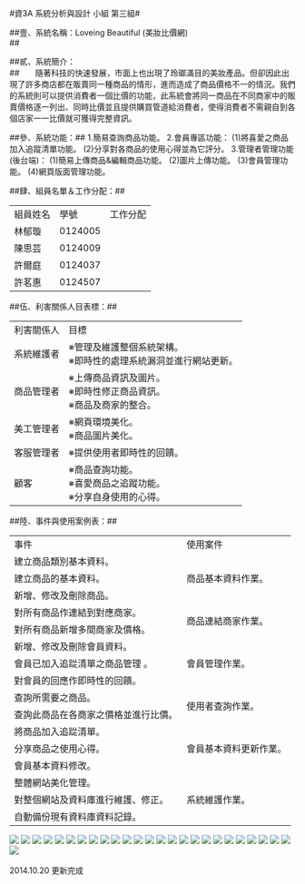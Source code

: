 #資3A 系統分析與設計 小組 第三組#

##壹、系統名稱：Loveing Beautiful (美妝比價網)<br>##

##貳、系統簡介：<br>##
&nbsp;&nbsp;&nbsp;&nbsp;&nbsp;&nbsp;隨著科技的快速發展，市面上也出現了玲瑯滿目的美妝產品。但卻因此出現了許多商店都在販賣同一種商品的情形，進而造成了商品價格不一的情況。我們的系統則可以提供消費者一個比價的功能，此系統會將同一商品在不同商家中的販賣價格逐一列出、同時比價並且提供購買管道給消費者，使得消費者不需親自到各個店家一一比價就可獲得完整資訊。<br>

##參、系統功能：##
            1.簡易查詢商品功能。
            2.會員專區功能：
               (1)將喜愛之商品加入追蹤清單功能。
               (2)分享對各商品的使用心得並為它評分。
            3.管理者管理功能(後台端)：
               (1)簡易上傳商品&編輯商品功能。
               (2)圖片上傳功能。
               (3)會員管理功能。
               (4)網頁版面管理功能。

##肆、組員名單＆工作分配：##
<table>
  <tr>
    <td>組員姓名</td>
    <td>學號</td>
    <td>工作分配</td>
  </tr>
  <tr>
    <td>林郁璇</td>
    <td>0124005</td>
    <td></td>
  </tr>
  <tr>
    <td>陳思芸</td>
    <td>0124009</td>
    <td></td>
  </tr>
  <tr>
    <td>許爾庭</td>
    <td>0124037</td>
    <td></td>
  </tr>
  <tr>
    <td>許茗惠</td>
    <td>0124507</td>
    <td></td>
  </tr>
</table>
##伍、利害關係人目表標：##
<table>
  <tr>
    <td>利害關係人</td>
    <td>目標</td>
  </tr>
  <tr>
    <td>系統維護者</td>
    <td>
    ※管理及維護整個系統架構。<br>
    ※即時性的處理系統漏洞並進行網站更新。
    </td>
  </tr>
  <tr>
    <td>商品管理者</td>
    <td>
    ※上傳商品資訊及圖片。<br>
    ※即時性修正商品資訊。<br>
    ※商品及商家的整合。
    </td>
  </tr>
  <tr>
    <td>美工管理者</td>
    <td>
     ※網頁環境美化。<br>
     ※商品圖片美化。
    </td>
  </tr>
  <tr>
    <td>客服管理者</td>
    <td> ※提供使用者即時性的回饋。</td>
  </tr>
  <tr>
    <td>顧客</td>
    <td>
     ※商品查詢功能。<br>
     ※喜愛商品之追蹤功能。<br>
     ※分享自身使用的心得。
    </td>
  </tr>
</table>
##陸、事件與使用案例表：##
<table>
   <tr>
     <td>事件</td>
     <td>使用案件</td>
   </tr>
   <tr>
     <td>建立商品類別基本資料。</td>
     <td rowspan="3">商品基本資料作業。</td>
   </tr>
   <tr>
     <td>建立商品的基本資料。 </td>
   </tr>
   <tr>
     <td>新增、修改及刪除商品。</td>
   </tr>
   <tr>
     <td>對所有商品作連結到對應商家。</td>
     <td rowspan="2">商品連結商家作業。</td>
   </tr>
   <tr>
     <td>對所有商品新增多間商家及價格。</td>
   </tr>
   <tr>
     <td>新增、修改及刪除會員資料。</td>
     <td rowspan="3">會員管理作業。</td>
   </tr>
   <tr>
     <td>會員已加入追踨清單之商品管理 。</td>
   </tr>
   <tr>
     <td>對會員的回應作即時性的回饋。</td>
   </tr>
   <tr>
     <td>查詢所需要之商品。</td>
     <td rowspan="2">使用者查詢作業。</td>
   </tr>
   <tr>
     <td>查詢此商品在各商家之價格並進行比價。</td>
   </tr>
   <tr>
     <td>將商品加入追踨清單。</td>
     <td rowspan="3">會員基本資料更新作業。</td>
   </tr>
   <tr>
     <td>分享商品之使用心得。</td>
   </tr>
   <tr>
     <td>會員基本資料修改。</td>
   </tr>
   <tr>
     <td>整體網站美化管理。</td>
     <td rowspan="3">系統維護作業。</td>
   </tr>
   <tr>
     <td>對整個網站及資料庫進行維護、修正。</td>
   </tr>
   <tr>
     <td>自動備份現有資料庫資料記錄。</td>
   </tr>
</table>

<img src="https://images.plurk.com/1jEBeAGGZbeKY2oxd9bCpy.jpg">
<img src="https://images.plurk.com/1XSBSZ2hmSkbiXFHK7ucpG.jpg">
<img src="https://images.plurk.com/51qrXLBCgRqAPuAxTvR35d.jpg">
<img src="https://images.plurk.com/6FIauuWxMjRmqXArGPBQdo.jpg">
<img src="https://images.plurk.com/YjKv6Om8fq0O5L3r1jRjq.jpg">
<img src="https://images.plurk.com/6W2wFgSeqTQQBmJRnXxX39.jpg">
<img src="https://images.plurk.com/1qvv50eJ5Lm6iq2RHR2bn9.jpg">
<img src="https://images.plurk.com/4o1oLpnJvBui6o3yP64cXV.jpg">
<img src="https://images.plurk.com/71w9r4kOdnvFHvAQ1aS5uF.jpg">
<img src="https://images.plurk.com/30OsPxGcBAgnCOxDonZIjz.jpg">
<img src="https://images.plurk.com/2Uq1nS3nQq2i3j4r0pwm64.jpg">
<img src="https://images.plurk.com/Kw6TQcsMXn33v3eTL2Hdk.jpg">
<img src="https://images.plurk.com/58LGdEDGwvZI7cDF8vTjQG.jpg">
<img src="https://images.plurk.com/5nTmOY5SeM1KaQAcSC6nDU.jpg">
<img src="https://images.plurk.com/7lv8WJIgnAgiTasP2IrW51.jpg">
<img src="https://images.plurk.com/4SeG3S4PiIAIIpvpazwdhx.jpg">
<img src="https://images.plurk.com/3IQSuFTtnAH2szN5GozaGp.jpg">
<img src="https://images.plurk.com/N1WRrQDqEr93WPe38xjd7.jpg">
<img src="https://images.plurk.com/2BWRgydIUJUnug2fKh7u9l.jpg">
<img src="https://images.plurk.com/78pvS2gb2O8LnRlgAmCr89.jpg">
<img src="https://images.plurk.com/3bAPqwAYVx7fy7A7D7z2lK.jpg">
<img src="https://images.plurk.com/2gCY5LVCKc3nsgG3KCBgFa.jpg">
<img src="https://images.plurk.com/12NFu214v0qlI5AqBGROfN.jpg">
<img src="https://images.plurk.com/64cqE4RljguN8brDWFP6X5.jpg">
<img src="https://images.plurk.com/7CX5vwHc2fEHrBxZ8XbNKE.jpg">
<img src="https://images.plurk.com/NqqUM0Z8MewCkhbh89kTd.jpg">
<img src="">
<img src="">
<img src="">


2014.10.20 更新完成


